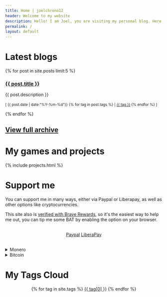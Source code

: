 ```yaml
---
title: Home | joelchrono12
header: Welcome to my website
description: Hello! I am Joel, you are visiting my personal blog. Here you can see some of my thoughts and ramblings about tech, gaming and my hobbies. I hope you enjoy your visit!
permalink: /
layout: default
---
```


# Latest blogs 


{% for post in site.posts limit:5 %}
<h3><a href="{{ post.url }}"> {{ post.title }}</a></h3>
<p>{{ post.description }}</p>
<p> <small>[ {{ post.date | date:"%Y-%m-%d"}}
{% for tag in post.tags %}
| <a href="/tags/{{ tag }}">{{ tag }}</a> 
{% endfor %} ]
</small></p>
{% endfor %} 

## [View full archive](/blog)

# My games and projects

{% include projects.html %}

# Support me

You can support me in many ways, either via Paypal or Liberapay, as well as other options like cryptocurrencies.

This site also is [verified with Brave Rewards](https://brave.com/), so it's the easiest way to help me out, you can tip me some BAT by enabling the option on your browser.

<br>
<center>
<a class="button" href="https://joelchrono12.netlify.app/paypal">Paypal</a> <a class="button" href="https://liberapay.com/joelchrono12/donate">LiberaPay</a>
</center>
<br>


<p>
<details>
  <summary>Monero</summary>

You can also <b>tip me with Monero</b> if you want something anonymous and privacy respecting!

<pre>
45Y7FRc1SfrB8YsoJKnoWqTxRaLdFRghaB5EvVaLhs3BMmr3mT5jsooKVVefyF6m4Hg3CyM24q7Ck6TrnbhWmmEMLVJmc1e
</pre>

<center><img src="./assets/img/monero"/></center>

</details>

<details>
  <summary>Bitcoin</summary>
If you want to, I guess Bitcoin is fine too:

<pre>
bc1qhgpzq9x3lvnzm5nszqwr8a38mhcnu5y9vg3uhf
</pre>

</details>
</p>


<h1>My Tags Cloud</h1>
<center>
<p>
{% for tag in site.tags %}
<a href="/tags/{{ tag[0] }}/" style="font-size: {{ tag[1] | size | times: 1.1 | plus: 12 }}px;">{{ tag[0] }}</a>  
{% endfor %} 
</p>
</center>
